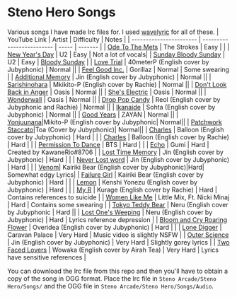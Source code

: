 # Steno Hero Songs
Various songs I have made lrc files for. I used [wavelyric](https://timothyaveni.com/wavelyric/) for all of these.
| YouTube Link | Artist | Difficulty | Notes |
| ----------------------- | ------------------------- | ----- | ------- |
| [Ode To The Mets](https://youtu.be/LNq4xox99HY) | The Strokes | Easy | |
| [New Year's Day](https://youtu.be/vdLuk2Agamk) | U2 | Easy | Not a lot of vocals|
| [Sunday Bloody Sunday](https://youtu.be/CkeDjLZMRRk) | U2 | Easy | [Bloody Sunday](https://en.wikipedia.org/wiki/Bloody_Sunday_(1972)) |
| [Love Trial](https://youtu.be/68wFpO8oeM4) | 40meterP (English cover by Jubyphonic) | Normal ||
| [Feel Good Inc.](https://www.youtu.be/NxxjLD2pmlk) | Gorillaz | Normal | Some swearing |
| [Additional Memory](https://youtu.be/2MdItMhbz_Y) | Jin (English cover by Jubyphonic) | Normal ||
| [Sarishinohara](https://youtu.be/0xBIJdsWLdc) | Mkikito-P (English cover by Rachie) | Normal ||
| [Don't Look Back in Anger](https://youtu.be/cmpRLQZkTb8) | Oasis | Normal ||
| [She's Electric](https://youtu.be/h9JZWhjQDvc) | Oasis | Normal ||
| [Wonderwall](https://youtu.be/sYffFEIAzdE) | Oasis | Normal ||
| [Drop Pop Candy](https://youtu.be/Kzf-LbRaemA) | Reol (English cover by Jubyphonic and Rachie) | Normal ||
| [Ikanaide](https://youtu.be/fSCwqCsSK1g) | Sohta (English cover by Jubyphonic) | Normal ||
| [Good Years](https://youtu.be/EB32NhsQGJA) | ZAYAN | Normal ||
| [Yonjuunana](https://youtu.be/IFsV8_2Mzsc)|Mikito-P (English cover by Jubyphonic| Normal||
| [Patchwork Staccato](https://youtu.be/elC2uKfEKbg)|Toa (Cover by Jubyphonic)| Normal||
| [Charles](https://youtu.be/-vOGY-XnTfM) | Balloon (English cover by Jubyphonic) | Hard | |
| [Charles](https://youtu.be/k5Pu_RnH_vM) | Balloon (English cover by Rachie) | Hard | |
| [Permission To Dance](https://youtu.be/X680ScXoCT0) | BTS | Hard | |
| [Echo](https://youtu.be/OMRj5zplvBM) | Gumi | Hard | Created by KawaneRio#8706 |
| [Lost Time Memory](https://youtu.be/LKrP_fu4m0s) | Jin (English cover by Jubyphonic) | Hard | |
| [Never Lost word](https://youtu.be/w_FjPxJF0oc) | Jin (English cover by Jubyphonic) | Hard | |
| [Venom](https://youtu.be/1JG93nbIL8Y)| Kairiki Bear (English cover by Jubyphonic)|Hard| Somewhat edgy Lyrics|
| [Failure Girl](https://youtu.be/Myh3uW8KhAw) | Kairiki Bear (English cover by Jubyphonic) | Hard | |
| [Lemon](https://youtu.be/ZXvY6NMoc78) | Kenshi Yonezu (English cover by Jubyphonic) | Hard | |
| [My R](https://youtu.be/AOV2c0TiPpI) | Kurage (English cover by Rachie) | Hard | Contains references to suicide |
| [Women Like Me](https://youtu.be/oOs8g8TIKrQ) | Little Mix, Ft. Nicki Minaj | Hard | Contains some swearing |
| [Tokyo Teddy Bear](https://youtu.be/MW2lEOvFrBE) | Neru (English cover by Jubyphonic | Hard ||
| [Lost One's Weeping](https://youtu.be/nZHXSN6lEEw) | Neru (English cover by Jubyphonic) | Hard | Lyrics reference depression |
| [Bloom and Cry Roaring Flower](https://youtu.be/paYGk-CxRxM) | Overidea (English cover by Jubyphonic) | Hard | |
| [Lone Digger](https://youtu.be/UbQgXeY_zi4) | Caravan Palace | Very Hard | Music video is slightly NSFW |
| [Outer Science](https://youtu.be/-PgOrF3zD7o) | Jin (English cover by Jubyphonic) | Very Hard | Slightly gorey lyrics |
| [Two Faced Lovers](https://youtu.be/fuYunscI8eE) | Wowaka (English cover by Airah Tea) | Very Hard | Lyrics have sensitive references |

You can download the lrc file from this repo and then you'll have to obtain a copy of the song in OGG format. Place the lrc file in `Steno Arcade/Steno Hero/Songs/` and the OGG file in `Steno Arcade/Steno Hero/Songs/Audio`.
